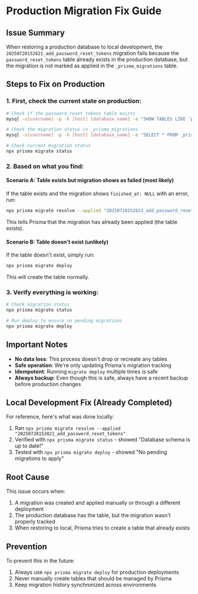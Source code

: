 # Production Migration Fix Guide

## Issue Summary
When restoring a production database to local development, the `20250720152821_add_password_reset_tokens` migration fails because the `password_reset_tokens` table already exists in the production database, but the migration is not marked as applied in the `_prisma_migrations` table.

## Steps to Fix on Production

### 1. First, check the current state on production:

```bash
# Check if the password_reset_tokens table exists
mysql -u[username] -p -h [host] [database_name] -e "SHOW TABLES LIKE 'password_reset_tokens';"

# Check the migration status in _prisma_migrations
mysql -u[username] -p -h [host] [database_name] -e "SELECT * FROM _prisma_migrations WHERE migration_name = '20250720152821_add_password_reset_tokens'\G"

# Check current migration status
npx prisma migrate status
```

### 2. Based on what you find:

#### Scenario A: Table exists but migration shows as failed (most likely)
If the table exists and the migration shows `finished_at: NULL` with an error, run:

```bash
npx prisma migrate resolve --applied "20250720152821_add_password_reset_tokens"
```

This tells Prisma that the migration has already been applied (the table exists).

#### Scenario B: Table doesn't exist (unlikely)
If the table doesn't exist, simply run:

```bash
npx prisma migrate deploy
```

This will create the table normally.

### 3. Verify everything is working:

```bash
# Check migration status
npx prisma migrate status

# Run deploy to ensure no pending migrations
npx prisma migrate deploy
```

## Important Notes

- **No data loss**: This process doesn't drop or recreate any tables
- **Safe operation**: We're only updating Prisma's migration tracking
- **Idempotent**: Running `migrate deploy` multiple times is safe
- **Always backup**: Even though this is safe, always have a recent backup before production changes

## Local Development Fix (Already Completed)

For reference, here's what was done locally:
1. Ran `npx prisma migrate resolve --applied "20250720152821_add_password_reset_tokens"`
2. Verified with `npx prisma migrate status` - showed "Database schema is up to date!"
3. Tested with `npx prisma migrate deploy` - showed "No pending migrations to apply"

## Root Cause
This issue occurs when:
1. A migration was created and applied manually or through a different deployment
2. The production database has the table, but the migration wasn't properly tracked
3. When restoring to local, Prisma tries to create a table that already exists

## Prevention
To prevent this in the future:
1. Always use `npx prisma migrate deploy` for production deployments
2. Never manually create tables that should be managed by Prisma
3. Keep migration history synchronized across environments